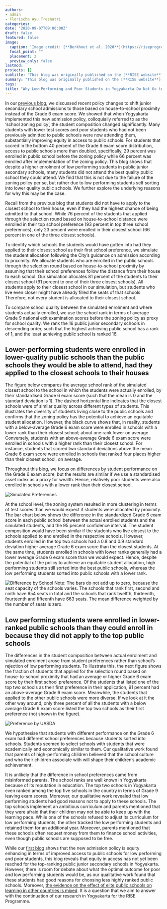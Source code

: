 ```yaml
---
authors:
- admin
- Florischa Ayu Tresnatri
categories: 
date: "2020-09-07T09:00:00Z"
draft: false
featured: false
image:
  caption: 'Image credit: [**Berkhout et al. 2020**](https://riseprogramme.org/blog/computers-indonesia-cheating-learning)'
  focal_point: ""
  placement: 2
  preview_only: false
lastmod: 
projects: []
subtitle: "This blog was originally published on the [**RISE website**](https://riseprogramme.org/blog/why-low-performing-poor-students-yogyakarta)."
summary: "This blog was originally published on the [**RISE website**](https://riseprogramme.org/blog/why-low-performing-poor-students-yogyakarta)."
tags: 
title: "Why Low-Performing and Poor Students in Yogyakarta Do Not Go to High-Quality Junior Secondary Schools, Even if They Could"
---
```

In our [previous blog](https://riseprogramme.org/blog/indonesia-equity-access-quality-education), we discussed recent policy changes to shift junior secondary school admissions to those based on house-to-school proximity instead of the Grade 6 exam score. We showed that when Yogyakarta implemented this new admission policy, colloquially referred to as the ‘school zoning policy’, the student composition changed significantly. Many students with lower test scores and poor students who had not been previously admitted to public schools were now attending them, substantially improving equity in access to public schools. For students that scored in the bottom 40 percent of the Grade 6 exam score distribution, access to public schools more than doubled, specifically, 29 percent was enrolled in public school before the zoning policy while 66 percent was enrolled after implementation of the zoning policy. This blog shows that despite a higher enrolment of low performing students in public junior secondary schools, many students did not attend the best quality public school they could attend. We find that this is not due to the failure of the zoning policy per se, but rather due to low performing students self sorting into lower quality public schools. We further explore the underlying reasons for why this may be the case.

Recall from the previous blog that students did not have to apply to the closest school to their house, even if they had the highest chance of being admitted to that school. While 76 percent of the students that applied through the selection round based on house-to-school distance were enrolled in their top school preference (93 percent in top three school preferences), only 23 percent were enrolled in their closest school (66 percent in one of the three closest schools). 

To identify which schools the students would have gotten into had they applied to their closest school as their first school preference, we simulate the student allocation following the City’s guidance on admission according to proximity. We allocate students who are enrolled in the public schools through the selection round based on house-to-school proximity by assuming that their school preferences follow the distance from their house to each school. Our simulation allocates 81 percent of the students to their closest school (91 percent to one of their three closest schools). All students apply to their closest school in our simulation, but students who live even closer might have already filled the seats of that schools. Therefore, not every student is allocated to their closest school.

To compare school quality between the simulated enrolment and where students actually enrolled, we use the school rank in terms of average Grade 9 national exit examination scores before the zoning policy as proxy for school quality. We rank the 16 public junior secondary schools in descending order, such that the highest achieving public school has a rank of 1, and the least achieving public school is ranked 16.

## Lower-performing students were enrolled in lower-quality public schools than the public schools they would be able to attend, had they applied to the closest schools to their houses

The figure below compares the average school rank of the simulated closest school to the school in which the students were actually enrolled, by their standardised Grade 6 exam score (such that the mean is 0 and the standard deviation is 1). The dashed horizontal line indicates that the closest schools were of similar quality across different types of students. This illustrates the diversity of students living close to the public schools and confirms that the zoning policy has the potential to achieve an equitable student allocation. However, the black curve shows that, in reality, students with a below-average Grade 6 exam score were enrolled in schools with a lower rank than their closest school; about one rank lower on average. Conversely, students with an above-average Grade 6 exam score were enrolled in schools with a higher rank than their closest school. For instance, students that scored two standard deviations above the mean Grade 6 exam score were enrolled in schools that ranked four places higher than their closest school, on average.

Throughout this blog, we focus on differences by student performance on the Grade 6 exam score, but the results are similar if we use a standardised asset index as a proxy for wealth. Hence, relatively poor students were also enrolled in schools with a lower rank than their closest school.

![Simulated Preferences](/SimResultStud_Perf.png)

At the school level, the zoning system resulted in more clustering in terms of test scores than we would expect if students were allocated by proximity. The bar chart below shows the difference in the standardized Grade 6 exam score in each public school between the actual enrolled students and the simulated students, and the 95 percent confidence interval. The student composition would have been similar if the students who live closest to the schools applied to and enrolled in the respective schools. However, students enrolled in the top two schools had a 0.8 and 0.9 standard deviation higher average Grade 6 exam score than the closest students. At the same time, students enrolled in schools with lower ranks generally had a lower average Grade 6 exam score than we would expect. Hence, despite the potential of the policy to achieve an equitable student allocation, high performing students still sorted into the best public schools, whereas the low performing students sorted into public schools with a lower rank.

![Difference by School](/differencebyschool.png)
Note: The bars do not add up to zero, because the seat capacity of the schools varies. The schools that rank first, second and ninth have 654 seats in total and the schools that rank twelfth, thirteenth, fourteenth and fifteenth have 663 seats. The mean difference weighted by the number of seats is zero.

## Low performing students were enrolled in lower-ranked public schools than they could enroll in because they did not apply to the top public schools

The differences in the student composition between actual enrolment and simulated enrolment arose from student preferences rather than school’s rejection of low performing students. To illustrate this, the next figure shows the fraction of students that applied for the selection round based on house-to-school proximity that had an average or higher Grade 6 exam score by their first school preference. Of the students that listed one of the top two schools as their first preference in their application, 91 percent had an above-average Grade 6 exam score. Meanwhile, the students that applied to the other public schools were more diverse. If we look at it the other way around, only three percent of all the students with a below average Grade 6 exam score listed the top two schools as their first preference (not shown in the figure).

![Preference by UASDA](/StudPrefProf_Perf.png)

We hypothesise that students with different performance on the Grade 6 exam had different school preferences because students sorted into schools. Students seemed to select schools with students that were academically and economically similar to them. Our qualitative work found that parents of high-performing children believed that the school culture and who their children associate with will shape their children’s academic achievement. 

It is unlikely that the difference in school preferences came from misinformed parents. The school ranks are well known in Yogyakarta because of its reputation in education. The top two schools in Yogyakarta even ranked among the top five schools in the country in terms of Grade 9 leaving exam scores. Moreover, our qualitative work revealed that low performing students had good reasons not to apply to these schools. The top schools implement an ambitious curriculum and parents mentioned that they were afraid that their children may not be able to keep up with the learning pace. While one of the schools refused to adjust its curriculum for low performing students, the other tracked the low performing students and retained them for an additional year. Moreover, parents mentioned that these schools often request money from them to finance school activities, even though public schools are supposed to be free.

While our [first blog](https://riseprogramme.org/blog/indonesia-equity-access-quality-education) shows that the new admission policy is equity enhancing in terms of improved access to public schools for low performing and poor students, this blog reveals that equity in access has not yet been reached for the top-ranking public junior secondary schools in Yogyakarta. However, there is room for debate about what the optimal outcome for poor and low performing students would be, as our qualitative work found that these students had good reasons for choosing less highly ranked public schools. Moreover, [the evidence on the effect of elite public schools on learning in other countries is mixed](https://www.cgdev.org/blog/unnatural-selection-under-performance-elite-public-secondary-schools). It is a question that we aim to answer with the continuation of our research in Yogyakarta for the RISE Programme.
